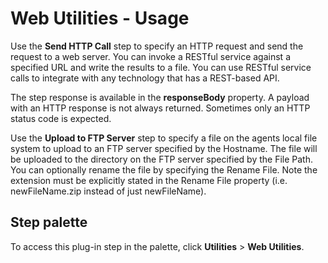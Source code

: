 
# Web Utilities - Usage

Use the **Send HTTP Call** step to specify an HTTP request and send the request to a web server. You can invoke a RESTful service against a specified URL and write the results to a file. You can use RESTful service calls to integrate with any technology that has a REST-based API.

The step response is available in the **responseBody** property. A payload with an HTTP response is not always returned. Sometimes only an HTTP status code is expected.

Use the **Upload to FTP Server** step to specify a file on the agents local file system to upload to an FTP server specified by the Hostname. The file will be uploaded to the directory on the FTP server specified by the File Path. You can optionally rename the file by specifying the Rename File. Note the extension must be explicitly stated in the Rename File property (i.e. newFileName.zip instead of just newFileName).


## **Step palette**

To access this plug-in step in the palette, click **Utilities** > **Web Utilities**.

